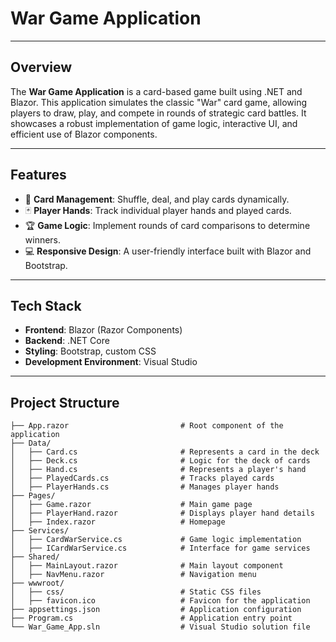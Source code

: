 # War Game Application

---

## Overview

The **War Game Application** is a card-based game built using .NET and Blazor. This application simulates the classic "War" card game, allowing players to draw, play, and compete in rounds of strategic card battles. It showcases a robust implementation of game logic, interactive UI, and efficient use of Blazor components.

---

## Features

- 🎴 **Card Management**: Shuffle, deal, and play cards dynamically.
- 🃏 **Player Hands**: Track individual player hands and played cards.
- 🏆 **Game Logic**: Implement rounds of card comparisons to determine winners.
- 💻 **Responsive Design**: A user-friendly interface built with Blazor and Bootstrap.

---

## Tech Stack

- **Frontend**: Blazor (Razor Components)
- **Backend**: .NET Core
- **Styling**: Bootstrap, custom CSS
- **Development Environment**: Visual Studio

---

## Project Structure

```plaintext
├── App.razor                         # Root component of the application
├── Data/
│   ├── Card.cs                       # Represents a card in the deck
│   ├── Deck.cs                       # Logic for the deck of cards
│   ├── Hand.cs                       # Represents a player's hand
│   ├── PlayedCards.cs                # Tracks played cards
│   ├── PlayerHands.cs                # Manages player hands
├── Pages/
│   ├── Game.razor                    # Main game page
│   ├── PlayerHand.razor              # Displays player hand details
│   ├── Index.razor                   # Homepage
├── Services/
│   ├── CardWarService.cs             # Game logic implementation
│   ├── ICardWarService.cs            # Interface for game services
├── Shared/
│   ├── MainLayout.razor              # Main layout component
│   ├── NavMenu.razor                 # Navigation menu
├── wwwroot/
│   ├── css/                          # Static CSS files
│   ├── favicon.ico                   # Favicon for the application
├── appsettings.json                  # Application configuration
├── Program.cs                        # Application entry point
└── War_Game_App.sln                  # Visual Studio solution file
